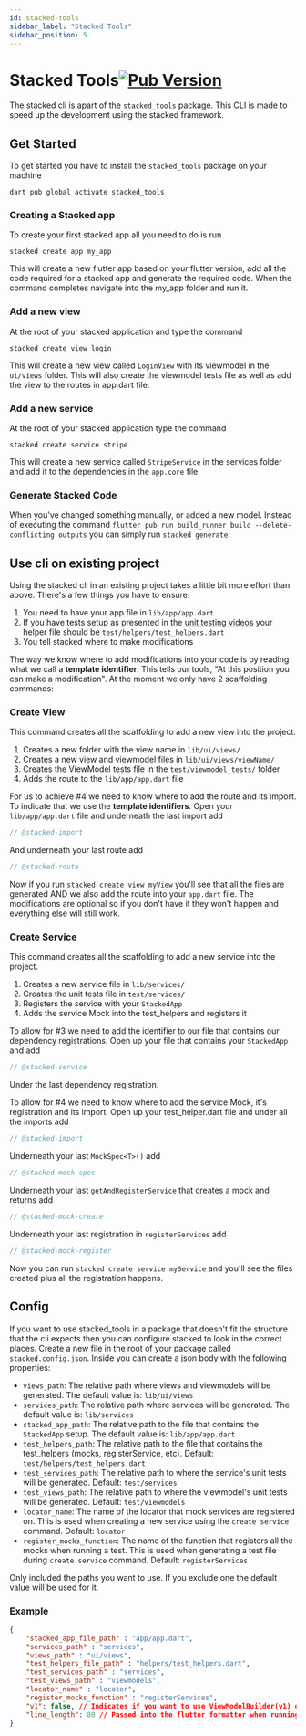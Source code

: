 ```yaml
---
id: stacked-tools
sidebar_label: "Stacked Tools"
sidebar_position: 5
---
```


# Stacked Tools[![Pub Version](https://img.shields.io/pub/v/stacked_tools)](https://pub.dev/packages/stacked_tools)

The stacked cli is apart of the `stacked_tools` package. This CLI is made to speed up the development using the stacked framework.

## Get Started

To get started you have to install the `stacked_tools` package on your machine

```shell
dart pub global activate stacked_tools
```

### Creating a Stacked app

To create your first stacked app all you need to do is run

```shell
stacked create app my_app
```

This will create a new flutter app based on your flutter version, add all the code required for a stacked app and generate the required code. When the command completes navigate into the my_app folder and run it. 

### Add a new view

At the root of your stacked application and type the command 

```shell
stacked create view login
```

This will create a new view called `LoginView` with its viewmodel in the `ui/views` folder. This will also create the viewmodel tests file as well as add the view to the routes in app.dart file. 

### Add a new service

At the root of your stacked application type the command

```shell
stacked create service stripe
```

This will create a new service called `StripeService` in the services folder and add it to the dependencies in the `app.core` file. 

### Generate Stacked Code

When you've changed something manually, or added a new model. Instead of executing the command `flutter pub run build_runner build --delete-conflicting outputs` you can simply run `stacked generate`.

## Use cli on existing project

Using the stacked cli in an existing project takes a little bit more effort than above. There's a few things you have to ensure.

1. You need to have your app file in `lib/app/app.dart`
2. If you have tests setup as presented in the [unit testing videos](https://youtu.be/5BFlo9k3KNU) your helper file should be `test/helpers/test_helpers.dart`
3. You tell stacked where to make modifications

The way we know where to add modifications into your code is by reading what we call a **template identifier**. This tells our tools, "At this position you can make a modification". At the moment we only have 2 scaffolding commands:

### Create View

This command creates all the scaffolding to add a new view into the project. 

1. Creates a new folder with the view name in `lib/ui/views/`
2. Creates a new view and viewmodel files in `lib/ui/views/viewName/`
3. Creates the ViewModel tests file in the `test/viewmodel_tests/` folder
4. Adds the route to the `lib/app/app.dart` file

For us to achieve #4 we need to know where to add the route and its import. To indicate that we use the **template identifiers**. Open your `lib/app/app.dart` file and underneath the last import add

```dart
// @stacked-import
```

And underneath your last route add

```dart
// @stacked-route
```

Now if you run `stacked create view myView` you'll see that all the files are generated AND we also add the route into your `app.dart` file. The modifications are optional so if you don't have it they won't happen and everything else will still work. 

### Create Service

This command creates all the scaffolding to add a new service into the project.

1. Creates a new service file in `lib/services/`
2. Creates the unit tests file in `test/services/`
3. Registers the service with your `StackedApp`
4. Adds the service Mock into the test_helpers and registers it

To allow for #3 we need to add the identifier to our file that contains our dependency registrations. Open up your file that contains your `StackedApp` and add 

```dart
// @stacked-service
```

Under the last dependency registration.

To allow for #4 we need to know where to add the service Mock, it's registration and its import. Open up your test_helper.dart file and under all the imports add 

```dart
// @stacked-import
```

Underneath your last `MockSpec<T>()` add

```dart
// @stacked-mock-spec
```

Underneath your last `getAndRegisterService` that creates a mock and returns add

```dart
// @stacked-mock-create
```

Underneath your last registration in `registerServices` add 

```dart
// @stacked-mock-register
```

Now you can run `stacked create service myService` and you'll see the files created plus all the registration happens.

## Config

If you want to use stacked_tools in a package that doesn't fit the structure that the cli expects then you can configure stacked to look in the correct places. Create a new file in the root of your package called `stacked.config.json`. Inside you can create a json body with the following properties:

- `views_path`: The relative path where views and viewmodels will be generated. The default value is: `lib/ui/views`
- `services_path`: The relative path where services will be generated. The default value is: `lib/services`
- `stacked_app_path`: The relative path to the file that contains the `StackedApp` setup. The default value is: `lib/app/app.dart`
- `test_helpers_path`: The relative path to the file that contains the test_helpers (mocks, registerService, etc). Default: `test/helpers/test_helpers.dart`
- `test_services_path`: The relative path to where the service's unit tests will be generated. Default: `test/services`
- `test_views_path`: The relative path to where the viewmodel's unit tests will be generated. Default: `test/viewmodels`
- `locator_name`: The name of the locator that mock services are registered on. This is used when creating a new service using the `create service` command. Default: `locator`
- `register_mocks_function`: The name of the function that registers all the mocks when running a test. This is used when generating a test file during `create service` command. Default: `registerServices`

Only included the paths you want to use. If you exclude one the default value will be used for it. 

### Example

```json
{
    "stacked_app_file_path" : "app/app.dart",
    "services_path" : "services",
    "views_path" : "ui/views",
    "test_helpers_file_path" : "helpers/test_helpers.dart",
    "test_services_path" : "services",
    "test_views_path" : "viewmodels",
    "locator_name" : "locator",
    "register_mocks_function" : "registerServices",
    "v1": false, // Indicates if you want to use ViewModelBuilder(v1) or the the new StackedView (v2)
    "line_length": 80 // Passed into the flutter formatter when running cli commands
}
```
